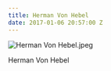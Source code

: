 ```yaml
---
title: Herman Von Hebel
date: 2017-01-06 20:57:00 Z
---
```


![Herman Von Hebel.jpeg](/uploads/Herman%20Von%20Hebel.jpeg)

Herman Von Hebel